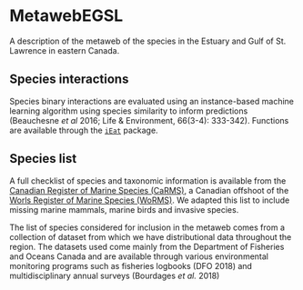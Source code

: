 # MetawebEGSL

A description of the metaweb of the species in the Estuary and Gulf of St. Lawrence in eastern Canada.

## Species interactions

Species binary interactions are evaluated using an instance-based machine learning algorithm using species similarity to inform predictions (Beauchesne *et al* 2016; Life & Environment, 66(3-4): 333-342). Functions are available through the [`iEat`](https://github.com/david-beauchesne/iEat) package.

## Species list

A full checklist of species and taxonomic information is available from the [Canadian Register of Marine Species (CaRMS)](http://www.marinespecies.org/Carms/), a Canadian offshoot of the [Worls Register of Marine Species (WoRMS)](http://www.marinespecies.org). We adapted this list to include missing marine mammals, marine birds and invasive species.

The list of species considered for inclusion in the metaweb comes from a collection of dataset from which we have distributional data throughout the region. The datasets used come mainly from the Department of Fisheries and Oceans Canada and are available through various environmental monitoring programs such as fisheries logbooks (DFO 2018) and multidisciplinary annual surveys (Bourdages *et al.* 2018)

